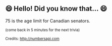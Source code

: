 ## 😄 Hello! Did you know that... 😄
75 is the age limit for Canadian senators.

<sup>(come back in 5 minutes for the next trivia)</sup>


<sup>Credits: http://numbersapi.com</sup>
